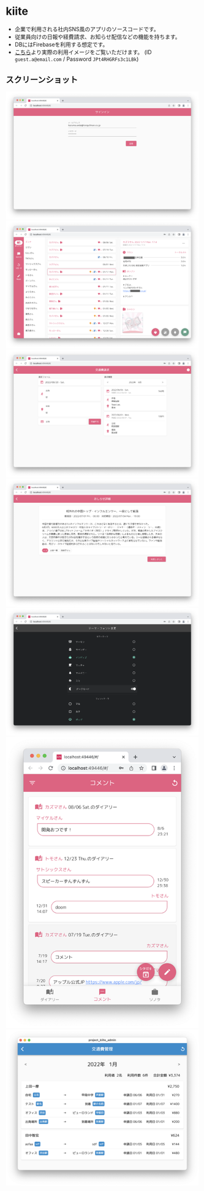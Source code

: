 # kiite

- 企業で利用される社内SNS風のアプリのソースコードです。
- 従業員向けの日報や経費請求、お知らせ配信などの機能を持ちます。
- DBにはFirebaseを利用する想定です。
- [こちら](https://flutter-inhouse-sns.web.app/)より実際の利用イメージをご覧いただけます。
(ID `guest.a@email.com` / Password `JPt4RHGRFs3c1LBk`)

## スクリーンショット

![Firebase Authentication ログイン](assets/images/screenshots/screen_user_00028.png)
![ダイアリー一覧](assets/images/screenshots/screen_user_00026.png)
![経費請求](assets/images/screenshots/screen_user_00022.png)
![お知らせ機能](assets/images/screenshots/screen_user_00020.png)
![テーマ変更](assets/images/screenshots/screen_user_00018.png)
![レスポンシブ対応](assets/images/screenshots/screen_user_00004.png)
![管理者画面](assets/images/screenshots/screen_admin_00009.png)